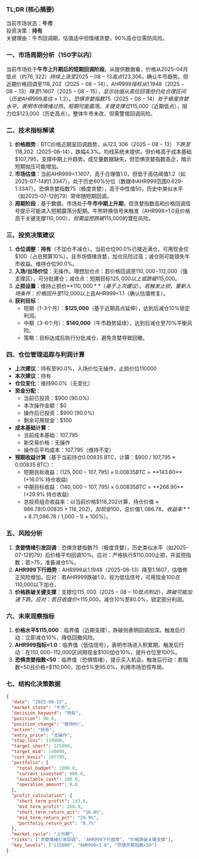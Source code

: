 ### TL;DR (核心摘要)
当前市场状态：**牛市**  
投资决策：**持有**  
关键理由：牛市回调期，估值适中但情绪贪婪，90%高仓位需防风险。

### 一、市场周期分析（150字以内）
当前市场处于**牛市上升期后的短期回调阶段**。从提供数据看，价格从2025-04月低点（约$76,322）持续上涨至2025-08-13高点$123,306，确认牛市趋势。但近期价格回调至$118,202（2025-08-14），AHR999指标从1.1948（2025-08-13）降至1.1607（2025-08-15），显示估值从高位回落但仍处合理区间（历史AHR999高估>1.2）。恐惧贪婪指数75（2025-08-14）处于极度贪婪水平，表明市场情绪过热，短期可能震荡。关键支撑位$115,000（近期低点），阻力位$123,000（历史高点）。整体牛市未改，但需警惕回调风险。

### 二、技术指标解读
1. **价格趋势**：BTC价格近期呈回调趋势，从$123,306（2025-08-13）下跌至$118,202（2025-08-14），跌幅4.3%。均线系统未提供，但价格高于成本基础$107,795，支撑中期上升趋势。成交量数据缺失，但恐惧贪婪指数高企，暗示短期抛压可能增加。
2. **市场估值**：当前AHR999=1.1607，高于合理值1.0，但低于高估阈值1.2（如2025-07-14的1.3347），处于历史60%分位（数据中AHR999范围0.629-1.3347）。恐惧贪婪指数75（极度贪婪），高于中性值50，历史中类似水平（如2025-07-12的79）常伴随短期回调。
3. **周期阶段**：基于数据，市场处于**牛市中期上升期**，但贪婪指数高和价格回调信号提示可能进入短期震荡分配期。牛熊转换信号未触发（AHR999>1.0且价格高于关键支撑$110,000），但需监控跌破$115,000的潜在风险。

### 三、投资决策建议
1. **仓位调整**：**持有**（不加仓不减仓）。当前仓位90.0%已接近满仓，可用现金仅$100（占总预算10%），且市场情绪贪婪，加仓风险过高；减仓则可能错失牛市收益。维持仓位90.0%。
2. **入场/出场价位**：无操作。理想加仓点：若价格回调至$110,000-$112,000（强支撑区），可分批建仓；减仓点：短期目标$125,000以上或跌破$115,000。
3. **止损设置**：维持止损价**$110,000**（基于上次建议）。若触发止损，重新入场条件：价格回升至$112,000以上且AHR999<1.1（确认估值修复）。
4. **获利目标**：  
   - 短期（1-3个月）：**$125,000**（基于近期高点延伸），达到后减仓10%锁定利润。  
   - 中期（3-6个月）：**$140,000**（牛市趋势延续），达到后减仓至70%平衡风险。  
   - 策略：目标达成后执行分批减仓，避免贪婪导致回撤。

### 四、仓位管理追踪与利润计算
- **上次建议**：持有至90.0%，入场价位无操作，止损价位110000  
- **本次建议**：持有  
- **仓位变化**：维持90.0%（无变化）  
- **资金分配**：  
  - 当前已投资：$900 (90.0%)  
  - 本次操作金额：$0  
  - 操作后已投资：$900 (90.0%)  
  - 剩余可用现金：$100  
- **成本基础计算**：  
  - 当前成本基础：107,795  
  - 新交易价格：无操作  
  - 操作后平均成本：107,795（维持不变）  
- **预期收益计算**（基于当前持仓0.00835 BTC，计算：$900 / 107,795 ≈ 0.00835 BTC）：  
  - 短期目标收益：($125,000 - 107,795) × 0.00835 BTC = **$143.60** (+16.0% 持仓收益)  
  - 中期目标收益：($140,000 - 107,795) × 0.00835 BTC = **$268.90** (+29.9% 持仓收益)  
  - 总投资组合收益率：以当前价格$118,202计算，持仓价值 ≈ $986.78 (0.00835 × 118,202)，加现金$100，总价值$1,086.78，收益率 **+8.7%**（($1,086.78 / 1,000 - 1) × 100%）。

### 五、风险分析
1. **贪婪情绪引发回调**：恐惧贪婪指数75（极度贪婪），历史类似水平（如2025-07-12的79）后价格平均回调10%。应对：严格执行$110,000止损，并监控指数；若>75，准备减仓5%。  
2. **AHR999下行趋势**：AHR999从1.1948（2025-08-13）降至1.1607，估值修正风险增加。应对：若AHR999跌破1.0，视为低估信号，可用现金$100在$110,000以下加仓。  
3. **价格跌破关键支撑**：支撑位$115,000（2025-08-10低点附近），跌破可能加速下跌。应对：若日收盘价<$115,000，减仓10%至80.0%，锁定部分利润。

### 六、未来观察指标
1. **价格水平$115,000**：临界值（近期支撑），跌破则表明回调加深。触发后行动：立即减仓10%，降低回撤风险。  
2. **AHR999指标<1.0**：临界值（低估信号），表明市场进入积累期。触发后行动：在$110,000-$112,000区间用现金$100加仓10%，提升仓位至100%。  
3. **恐惧贪婪指数<50**：临界值（恐惧情绪），提示买入机会。触发后行动：若指数<50且价格>$110,000，加仓5%至95.0%，利用市场恐慌布局。

### 七、结构化决策数据
```json
{
  "date": "2025-08-15",
  "market_state": "牛市",
  "decision_keyword": "持有",
  "position": 90.0,
  "position_change": "维持0%",
  "action": "持有",
  "entry_price": "无操作",
  "stop_loss": 110000,
  "target_short": 125000,
  "target_mid": 140000,
  "cost_basis": 107795,
  "portfolio": {
    "total_budget": 1000.0,
    "current_invested": 900.0,
    "available_cash": 100.0,
    "operation_amount": 0.0
  },
  "profit_calculation": {
    "short_term_profit": 143.6,
    "mid_term_profit": 268.9,
    "short_term_return_pct": "16.0%",
    "mid_term_return_pct": "29.9%",
    "portfolio_return_pct": "8.7%"
  },
  "market_cycle": "上升期",
  "risks": ["贪婪情绪引发回调", "AHR999下行趋势", "价格跌破关键支撑"],
  "key_levels": ["115000", "AHR999<1.0", "恐惧贪婪指数<50"]
}
```